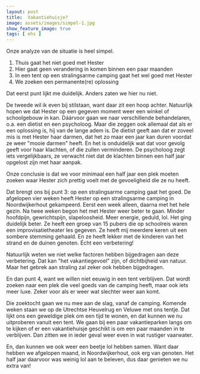 ```yaml
---
layout: post
title:  Vakantiehuisje?
image: assets/images/simpel-1.jpg
show_feature_image: true
tags: [ ehs ]
---
```


Onze analyze van de situatie is heel simpel.

1. Thuis gaat het niet goed met Hester
2. Hier gaat geen verandering in komen binnen een paar maanden
3. In een tent op een stralingsarme camping gaat het wel goed met Hester
4. We zoeken een permanente(re) oplossing

Dat eerst punt lijkt me duidelijk. Anders zaten we hier nu niet.

De tweede wil ik even bij stilstaan, want daar zit een hoop achter. Natuurlijk hopen we dat Hester op een gegeven moment weer een winkel of schoolgebouw in kan. Dáárvoor gaan we naar verschillende behandelaren, o.a. een dietist en een psycholoog. Maar die zeggen ook allemaal dat als er een oplossing is, hij van de lange adem is. De dietist geeft aan dat er zoveel mis is met Hester haar darmen, dat het zo maar een jaar kan duren voordat ze weer "mooie darmen" heeft. En het is onduidelijk wat dat voor gevolg geeft voor haar klachten, of die zullen verminderen. De psycholoog zegt iets vergelijkbaars, ze verwacht niet dat de klachten binnen een half jaar opgelost zijn met haar aanpak.

Onze conclusie is dat we voor minimaal een half jaar een plek moeten zoeken waar Hester zich prettig voelt met de gevoeligheid die ze nu heeft.

Dat brengt ons bij punt 3: op een stralingsarme camping gaat het goed. De afgelopen vier weken heeft Hester op een stralingsarme camping in Noordwijkerhout gekampeerd. Eerst een week alleen, daarna met het hele gezin. Na twee weken begon het met Hester weer beter te gaan. Minder hoofdpijn, gewrichtspijn, slapeloosheid. Meer energie, geduld, lol. Het ging duidelijk beter. Ze heeft een groep van 15 pubers die op schoolreis waren een improvisatietheater les gegeven. Ze heeft mij meerdere keren uit een sombere stemming gehaald. En ze heeft lekker met de kinderen van het strand en de duinen genoten. Écht een verbetering!

Natuurlijk weten we niet welke factoren hebben bijgedragen aan deze verbetering. Dat kan "het vakantiegevoel" zijn, of dichtbijheid van natuur. Maar het gebrek aan straling zal zeker ook hebben bijgedragen.

En dan punt 4, want we willen niet eeuwig in een tent verblijven. Dat wordt zoeken naar een plek die veel goeds van de camping heeft, maar ook iets meer luxe. Zeker voor als er weer wat slechter weer aan komt.

Die zoektocht gaan we nu mee aan de slag, vanaf de camping. Komende weken staan we op de Utrechtse Heuvelrug en Veluwe met ons tentje. Dat lijkt ons een geweldige plek om een tijd te wonen, en dat kunnen we nu uitproberen vanuit een tent. We gaan bij een paar vakantieparken langs om te kijken of er een vakantiehuisje geschikt is om een paar maanden in te verblijven. Dan zitten we in ieder geval weer even in wat rustiger vaarwater.

En, dan kunnen we ook weer een beetje lol hebben samen. Want daar hebben we afgelopen maand, in Noordwijkerhout, ook erg van genoten. Het half jaar daarvoor was weinig lol aan te beleven, dus daar genieten we nu extra van!
